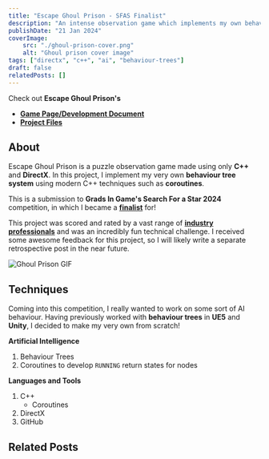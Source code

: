 ```yaml
---
title: "Escape Ghoul Prison - SFAS Finalist"
description: "An intense observation game which implements my own behaviour tree implementation, built with C++ and Directx only."
publishDate: "21 Jan 2024"
coverImage:
    src: "./ghoul-prison-cover.png"
    alt: "Ghoul prison cover image"
tags: ["directx", "c++", "ai", "behaviour-trees"]
draft: false
relatedPosts: []
---
```


Check out **Escape Ghoul Prison's**
- [**Game Page/Development Document**](https://henryha993.itch.io/escape-ghoul-prison)
- [**Project Files**](https://github.com/HenryHa993/EscapeGhoulPrison)

## About
Escape Ghoul Prison is a puzzle observation game made using only **C++** and **DirectX**. In this project, I implement my very own **behaviour tree system** using modern C++ techniques such as **coroutines**.

This is a submission to **Grads In Game's Search For a Star 2024** competition, in which I became a [**finalist**](https://gradsingames.com/search-for-a-star/sfas-2024-the-finalists/#prog) for!

This project was scored and rated by a vast range of [**industry professionals**](https://gradsingames.com/search-for-a-star/sfas-2024-the-finalists/#prog) and was an incredibly fun technical challenge. I received some awesome feedback for this project, so I will likely write a separate retrospective post in the near future.

![Ghoul Prison GIF](https://img.itch.zone/aW1nLzE0NzM5ODQwLmdpZg==/original/mEFfqR.gif)

## Techniques
Coming into this competition, I really wanted to work on some sort of AI behaviour. Having previously worked with **behaviour trees** in **UE5** and **Unity**, I decided to make my very own from scratch!

**Artificial Intelligence**
1. Behaviour Trees
2. Coroutines to develop `RUNNING` return states for nodes

**Languages and Tools**
1. C++
    - Coroutines
2. DirectX
3. GitHub

## Related Posts